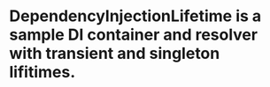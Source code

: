 # DependencyInjectionLifetime is a sample DI container and resolver with transient and singleton lifitimes.
